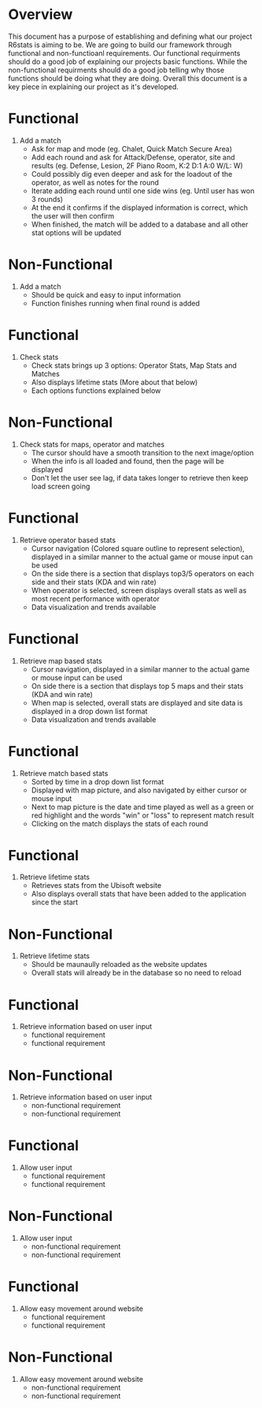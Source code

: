 # Overview
This document has a purpose of establishing and defining what our project R6stats is aiming to be. We are going to build our framework through functional and non-functioanl requirements. Our functional requirments should do a good job of explaining our projects basic functions. While the non-functional requirments should do a good job telling why those functions should be doing what they are doing. Overall this document is a key piece in explaining our project as it's developed.


# Functional 

1. Add a match
   * Ask for map and mode (eg. Chalet, Quick Match Secure Area)
   * Add each round and ask for Attack/Defense, operator, site and results (eg. Defense, Lesion, 2F Piano Room, K:2 D:1 A:0 W/L: W)
   * Could possibly dig even deeper and ask for the loadout of the operator, as well as notes for the round
   * Iterate adding each round until one side wins (eg. Until user has won 3 rounds)
   * At the end it confirms if the displayed information is correct, which the user will then confirm
   * When finished, the match will be added to a database and all other stat options will be updated


# Non-Functional

1. Add a match
   * Should be quick and easy to input information
   * Function finishes running when final round is added

# Functional 

1. Check stats
   * Check stats brings up 3 options: Operator Stats, Map Stats and Matches
   * Also displays lifetime stats (More about that below)
   * Each options functions explained below

# Non-Functional

1. Check stats for maps, operator and matches
   * The cursor should have a smooth transition to the next image/option
   * When the info is all loaded and found, then the page will be displayed
   * Don't let the user see lag, if data takes longer to retrieve then keep load screen going

# Functional 

1. Retrieve operator based stats
   * Cursor navigation (Colored square outline to represent selection), displayed in a similar manner to the actual game or mouse input can be used
   * On the side there is a section that displays top3/5 operators on each side and their stats (KDA and win rate)
   * When operator is selected, screen displays overall stats as well as most recent performance with operator
   * Data visualization and trends available

  # Functional 

1. Retrieve map based stats
   * Cursor navigation, displayed in a similar manner to the actual game or mouse input can be used
   * On side there is a section that displays top 5 maps and their stats (KDA and win rate)
   * When map is selected, overall stats are displayed and site data is displayed in a drop down list format
   * Data visualization and trends available


# Functional

1. Retrieve match based stats
   * Sorted by time in a drop down list format
   * Displayed with map picture, and also navigated by either cursor or mouse input
   * Next to map picture is the date and time played as well as a green or red highlight and the words "win" or "loss" to represent match result
   * Clicking on the match displays the stats of each round


# Functional 

1. Retrieve lifetime stats
   * Retrieves stats from the Ubisoft website
   * Also displays overall stats that have been added to the application since the start


# Non-Functional

1. Retrieve lifetime stats
   * Should be maunaully reloaded as the website updates
   * Overall stats will already be in the database so no need to reload


# Functional 

1. Retrieve information based on user input
   * functional requirement
   * functional requirement


# Non-Functional

1. Retrieve information based on user input
   * non-functional requirement
   * non-functional requirement

# Functional 

1. Allow user input
   * functional requirement
   * functional requirement


# Non-Functional

1. Allow user input
   * non-functional requirement
   * non-functional requirement


# Functional 

1. Allow easy movement around website
   * functional requirement
   * functional requirement


# Non-Functional

1. Allow easy movement around website
   * non-functional requirement
   * non-functional requirement 
